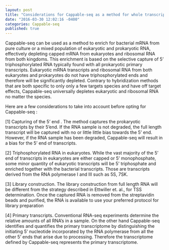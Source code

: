 ```yaml
---
layout: post
title: "Considerations for Cappable-seq as a method for whole transcriptome sequencing of prokaryotes"
date: "2016-03-30 12:02:16 -0400"
categories: Cappable-seq
published: true
---
```

Cappable-seq can be used as a method to enrich for bacterial mRNA from pure culture or a mixed population of eukaryotic and prokaryotic RNA, effectively depleting capped mRNA from eukaryotes and ribosomal RNA from both kingdoms. This enrichment is based on the selective capture of 5’ triphosphorylated RNA typically found with all prokaryotic primary transcripts. Eukaryotic mRNA transcripts and ribosomal RNA from both eukaryotes and prokaryotes do not have triphosphorylated ends and therefore will be significantly depleted. Contrary to hybridization methods that are both specific to only only a few targets species and have off target effects, Cappable-seq universally depletes eukaryotic and ribosomal RNA no matter the species. 


Here are a few considerations to take into account before opting for Cappable-seq :

[1] Capturing of the 5’ end . 
The method captures the prokaryotic transcripts by their 5’end. If the RNA sample is not degraded, the full length transcript will be captured with no or little little bias towards the 5’ end. However, if the RNA sample has been degraded, Cappable-seq will result in a bias for the 5’ end of transcripts.

[2] Triphosphorylated RNA in eukaryotes. 
While the vast majority of the 5’ end of transcripts in eukaryotes are either capped or 5’ monophosphate, some minor quantity of eukaryotic transcripts will be 5' triphosphate and enriched together with the bacterial transcripts.  Those are transcripts derived from the RNA polymerase I and III such as 5S, 7SK.

[3] Library construction.
The library construction from full length RNA will be different from the strategy described in Ettwiller et. al., for TSS determination. Once the captured RNA is removed from the streptavidin beads and purified, the RNA is available to use your preferred protocol for library preparation

[4] Primary transcripts.
Conventional RNA-seq experiments determine the relative amounts of all RNA’s in a sample. On the other hand Cappable-seq identifies and quantifies the primary transcriptome by distinguishing the initiating 5’ nucleotide incorporated by the RNA polymerase from all the other 5’ ends that arise due to processing. Therefore the transcriptome defined by Cappable-seq represents the primary transcriptome. 





